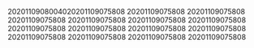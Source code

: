 2020110908004020201109075808
20201109075808
20201109075808
20201109075808
20201109075808
20201109075808
20201109075808
20201109075808
20201109075808
20201109075808
20201109075808
20201109075808
20201109075808
20201109075808
20201109075808
